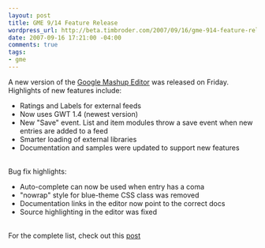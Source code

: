 ```yaml
--- 
layout: post
title: GME 9/14 Feature Release
wordpress_url: http://beta.timbroder.com/2007/09/16/gme-914-feature-release/
date: 2007-09-16 17:21:00 -04:00
comments: true
tags: 
- gme
---
```

A new version of the <a href="http://editor.googlemashups.com">Google Mashup Editor</a> was released on Friday.  Highlights of new features include:<br />

- Ratings and Labels for external feeds<br />
- Now uses GWT 1.4 (newest version)<br />
- New "Save" event. List and item modules throw a save event when new entries are added to a feed<br />
- Smarter loading of external libraries<br />
- Documentation and samples were updated to support new features<br /><br />

Bug fix highlights:<br />
- Auto-complete can now be used when entry has a coma<br />
- "nowrap" style for blue-theme CSS class was removed<br />
- Documentation links in the editor now point to the correct docs<br />
- Source highlighting in the editor was fixed<br /><br />

For the complete list, check out this <a href="http://googlemashupeditor.blogspot.com/2007/09/more-new-stuff-914-feature-release.html">post</a>

